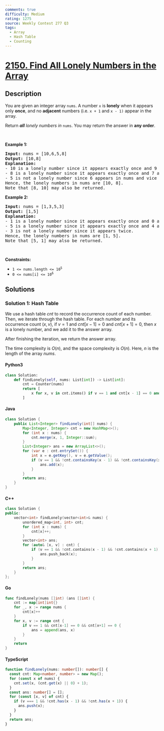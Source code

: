 ```yaml
---
comments: true
difficulty: Medium
rating: 1275
source: Weekly Contest 277 Q3
tags:
  - Array
  - Hash Table
  - Counting
---
```


<!-- problem:start -->

# [2150. Find All Lonely Numbers in the Array](https://leetcode.com/problems/find-all-lonely-numbers-in-the-array)

## Description

<!-- description:start -->

<p>You are given an integer array <code>nums</code>. A number <code>x</code> is <strong>lonely</strong> when it appears only <strong>once</strong>, and no <strong>adjacent</strong> numbers (i.e. <code>x + 1</code> and <code>x - 1)</code> appear in the array.</p>

<p>Return <em><strong>all</strong> lonely numbers in </em><code>nums</code>. You may return the answer in <strong>any order</strong>.</p>

<p>&nbsp;</p>
<p><strong class="example">Example 1:</strong></p>

<pre>
<strong>Input:</strong> nums = [10,6,5,8]
<strong>Output:</strong> [10,8]
<strong>Explanation:</strong> 
- 10 is a lonely number since it appears exactly once and 9 and 11 does not appear in nums.
- 8 is a lonely number since it appears exactly once and 7 and 9 does not appear in nums.
- 5 is not a lonely number since 6 appears in nums and vice versa.
Hence, the lonely numbers in nums are [10, 8].
Note that [8, 10] may also be returned.
</pre>

<p><strong class="example">Example 2:</strong></p>

<pre>
<strong>Input:</strong> nums = [1,3,5,3]
<strong>Output:</strong> [1,5]
<strong>Explanation:</strong> 
- 1 is a lonely number since it appears exactly once and 0 and 2 does not appear in nums.
- 5 is a lonely number since it appears exactly once and 4 and 6 does not appear in nums.
- 3 is not a lonely number since it appears twice.
Hence, the lonely numbers in nums are [1, 5].
Note that [5, 1] may also be returned.
</pre>

<p>&nbsp;</p>
<p><strong>Constraints:</strong></p>

<ul>
	<li><code>1 &lt;= nums.length &lt;= 10<sup>5</sup></code></li>
	<li><code>0 &lt;= nums[i] &lt;= 10<sup>6</sup></code></li>
</ul>

<!-- description:end -->

## Solutions

<!-- solution:start -->

### Solution 1: Hash Table

We use a hash table $\textit{cnt}$ to record the occurrence count of each number. Then, we iterate through the hash table. For each number and its occurrence count $(x, v)$, if $v = 1$ and $\textit{cnt}[x - 1] = 0$ and $\textit{cnt}[x + 1] = 0$, then $x$ is a lonely number, and we add it to the answer array.

After finishing the iteration, we return the answer array.

The time complexity is $O(n)$, and the space complexity is $O(n)$. Here, $n$ is the length of the array $\textit{nums}$.

<!-- tabs:start -->

#### Python3

```python
class Solution:
    def findLonely(self, nums: List[int]) -> List[int]:
        cnt = Counter(nums)
        return [
            x for x, v in cnt.items() if v == 1 and cnt[x - 1] == 0 and cnt[x + 1] == 0
        ]
```

#### Java

```java
class Solution {
    public List<Integer> findLonely(int[] nums) {
        Map<Integer, Integer> cnt = new HashMap<>();
        for (int x : nums) {
            cnt.merge(x, 1, Integer::sum);
        }
        List<Integer> ans = new ArrayList<>();
        for (var e : cnt.entrySet()) {
            int x = e.getKey(), v = e.getValue();
            if (v == 1 && !cnt.containsKey(x - 1) && !cnt.containsKey(x + 1)) {
                ans.add(x);
            }
        }
        return ans;
    }
}
```

#### C++

```cpp
class Solution {
public:
    vector<int> findLonely(vector<int>& nums) {
        unordered_map<int, int> cnt;
        for (int x : nums) {
            cnt[x]++;
        }
        vector<int> ans;
        for (auto& [x, v] : cnt) {
            if (v == 1 && !cnt.contains(x - 1) && !cnt.contains(x + 1)) {
                ans.push_back(x);
            }
        }
        return ans;
    }
};
```

#### Go

```go
func findLonely(nums []int) (ans []int) {
	cnt := map[int]int{}
	for _, x := range nums {
		cnt[x]++
	}
	for x, v := range cnt {
		if v == 1 && cnt[x-1] == 0 && cnt[x+1] == 0 {
			ans = append(ans, x)
		}
	}
	return
}
```

#### TypeScript

```ts
function findLonely(nums: number[]): number[] {
  const cnt: Map<number, number> = new Map();
  for (const x of nums) {
    cnt.set(x, (cnt.get(x) || 0) + 1);
  }
  const ans: number[] = [];
  for (const [x, v] of cnt) {
    if (v === 1 && !cnt.has(x - 1) && !cnt.has(x + 1)) {
      ans.push(x);
    }
  }
  return ans;
}
```

<!-- tabs:end -->

<!-- solution:end -->

<!-- problem:end -->
